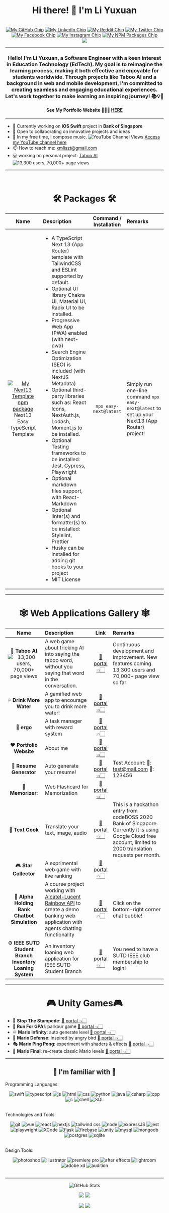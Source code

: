 <h1 align='center'>Hi there! 🙌 I'm Li Yuxuan</h1>
<br />
<div align='center'>
<span>
<a
  href="https://github.com/xmliszt"
  aria-label="Visit my GitHub Profile Here"
  target="_blank" 
  ><img
    src="https://img.shields.io/badge/-My%20GitHub-black?logo=github"
    alt="My GitHub Chip"
/></a>
<a
  href="https://www.linkedin.com/in/li-yuxuan/"
  aria-label="Visit my LinkedIn Profile Here"
  target="_blank" 
  ><img
    src="https://img.shields.io/badge/-My%20LinkedIn-black?logo=linkedin"
    alt="My LinkedIn Chip"
/></a>
<a
  href="https://www.reddit.com/user/bubbling-fish"
  aria-label="Visit my Reddit Profile Here"
  target="_blank" 
  ><img
    src="https://img.shields.io/badge/-u%2Fbubbling--fish-black?logo=reddit"
    alt="My Reddit Chip"
/></a>
<a
  href="https://twitter.com/xmliszt"
  aria-label="Visit my Twitter Profile Here"
  target="_blank" 
  ><img
    src="https://img.shields.io/badge/-My%20Twitter-black?logo=twitter"
    alt="My Twitter Chip"
/></a>
<a
  href="https://www.facebook.com/liszt.li.7"
  aria-label="Visit my Facebook Profile Here"
  target="_blank" 
  ><img
    src="https://img.shields.io/badge/-My%20Facebook-black?logo=facebook"
    alt="My Facebook Chip"
/></a>
<a
  href="https://www.instagram.com/xmliszt/"
  aria-label="Visit my Instagram Profile Here"
  target="_blank" 
  ><img
    src="https://img.shields.io/badge/-My%20Instagram-black?logo=instagram"
    alt="My Instagram Chip"
/></a>
  <a
  href="https://www.npmjs.com/~xmliszt"
  aria-label="Visit my NPM Packages Profile Here"
    target="_blank" 
  ><img
    src="https://img.shields.io/badge/-NPM%20packages-white?logo=npm"
    alt="My NPM Packages Chip"
/></a>
</span>
</div>
<div align='center'>
<a href="https://github.com/xmliszt" target="_blank" >
    <img src="https://github-stats-alpha.vercel.app/api?username=xmliszt&cc=22272e&tc=23ba5d&ic=fff">
</a>
</div>
<hr/>
<h3 align='center'>Hello! I'm Li Yuxuan, a Software Engineer with a keen interest in Education Technology (EdTech). My goal is to reimagine the learning process, making it both effective and enjoyable for students worldwide. Through projects like Taboo AI and a background in web and mobile development, I'm committed to creating seamless and engaging educational experiences. Let's work together to make learning an inspiring journey! 📚💡🌟</h3>
<h4 align='center'>See My Portfolio Website 👨🏻‍💻 <a href="https://xmliszt.github.io/">HERE</a></h4>

---

- 🌱 Currently working on **iOS Swift** project in **Bank of Singapore**
- 👯 Open to collaborating on innovative projects and ideas
- 🎹 In my free time, I compose music. ![YouTube Channel Views](https://img.shields.io/youtube/channel/views/UCAAVhCgvUfiamjQWyErtBDA?style=social) [Access my YouTube channel here](https://www.youtube.com/channel/UCAAVhCgvUfiamjQWyErtBDA)
- 📫 How to reach me: [xmliszt@gmail.com](mailto:xmliszt@gmail.com)
- 💻 working on personal project: [Taboo AI](https://taboo-ai.vercel.app/) ![13,300 users, 70,000+ page views](https://img.shields.io/badge/_-13%2C300%20users%20%2F%2070%2C000%2B%20page%20views-white?logo=fireship&logoColor=orange&labelColor=gray&link=https%3A%2F%2Ftaboo-ai.vercel.app)


---

<br />

<h1 align='center'>🛠️ Packages 🛠️</h1>

|                           Name                           | Description                                                                                                                                                                                 |                             Command / Installation                              | Remarks                                                                                                                                                          |
| :------------------------------------------------------: | :------------------------------------------------------------------------------------------------------------------------------------------------------------------------------------------ | :-----------------------------------------------------------: | :--------------------------------------------------------------------------------------------------------------------------------------------------------------- |
| <a href="https://www.npmjs.com/package/easy-next" target="_blank" aria-label="Visit my Next13 Template npm package here"><img src="https://img.shields.io/badge/-NextJS%20Template-blue?logo=next.js" alt="My Next13 Template npm package"/></a> Next13 Easy TypeScript Template | <ul><li>A TypeScript Next 13 (App Router) template with TailwindCSS and ESLint supported by default.</li><li>Optional UI library Chakra UI, Material UI, Radix UI to be installed.</li><li>Progressive Web App (PWA) enabled (with next-pwa)</li><li>Search Engine Optimization (SEO) is included (with NextJS Metadata)</li><li>Optional third-party libraries such as: React Icons, NextAuth.js, Lodash, Moment.js to be installed.</li><li>Optional Testing frameworks to be installed: Jest, Cypress, Playwright</li><li>Optional markdown files support, with React-Markdown</li><li>Optional linter(s) and formatter(s) to be installed: Stylelint, Prettier</li><li>Husky can be installed for adding git hooks to your project</li><li>MIT License</li></ul> | `npx easy-next@latest` | Simply run one-line command `npx easy-next@latest` to set up your Next13 (App Router) project! |

---

<h1 align='center'>🕸 Web Applications Gallery 🕸</h1>

|                           Name                           | Description                                                                                                                                                                                 |                             Link                              | Remarks                                                                                                                                                          |
| :------------------------------------------------------: | :------------------------------------------------------------------------------------------------------------------------------------------------------------------------------------------ | :-----------------------------------------------------------: | :--------------------------------------------------------------------------------------------------------------------------------------------------------------- |
|                     🤖 **Taboo AI**   ![13,300 users, 70,000+ page views](https://img.shields.io/badge/_-13%2C300%20users%20%2F%2070%2C000%2B%20page%20views-white?logo=fireship&logoColor=orange&labelColor=gray&link=https%3A%2F%2Ftaboo-ai.vercel.app)                   | A web game about tricking AI into saying the taboo word, without you saying that word in the conversation.                                                                                  |         [🔮 portal 👈🏻](https://taboo-ai.vercel.app/)          | Continuous development and improvement. New features coming. 13,300 users and 70,000+ page view so far    |
|                 💦 **Drink More Water**                  | A gamified web app to encourage you to drink more water!                                                                                                                                    |       [🔮 portal 👈🏻](https://drinkmorewater.vercel.app)       |                                                                             |
|                       📅 **ergo**                        | A task manager with reward system                                                                                                                                                           |        [🔮 portal 👈🏻](https://xmliszt.github.io/ergo/)        |                                                                                                                                                                  |
|                 ❤️ **Portfolio Website**                 | About me                                                                                                                                                                                    |          [🔮 portal 👈🏻](https://xmliszt.github.io/)           |                                                                                                                                                                  |
|                 📝 **Resume Generator**                  | Auto generate your resume!                                                                                                                                                                  | [🔮 portal 👈🏻](https://xmliszt.github.io/resume-generator/#/) | Test Account: 👤: test@mail.com 🔑: 123456                                                                                                                       |
|                    🧠 **Memorizer**:                     | Web Flashcard for Memorization                                                                                                                                                              |    [🔮 portal 👈🏻](https://xmliszt.github.io/memorizer/#/)     |                                                                                                                                                                  |
|                     💬 **Text Cook**                     | Translate your text, image, audio                                                                                                                                                           |    [🔮 portal 👈🏻](https://xmliszt.github.io/text-cook/#/)     | This is a hackathon entry from codeBOSS 2020 Bank of Singapore. Currently it is using Google Cloud free account, limited to 2000 translation requests per month. |
|                  🎮 **Star Collector**                   | A exprimental web game with live ranking                                                                                                                                                    | [🔮 portal 👈🏻](https://xmliszt.github.io/the-town/game.html)  |                                                                                                                                                                  |
|       🏦 **Alpha Holding Bank Chatbot Simulation**       | A course project working with [Alcatel-Lucent Rainbow API](https://www.al-enterprise.com/en/rainbow/developers) to create a demo banking web application with agents chatting functionality |     [🔮 portal 👈🏻](https://alpha-holding.herokuapp.com/)      | Click on the bottom-right corner chat bubble!                                                                                                                    |
| ⚙️ **IEEE SUTD Student Branch Inventory Loaning System** | An inventory loaning web application for IEEE SUTD Student Branch                                                                                                                           |      [🔮 portal 👈🏻](https://ieeesutdweb.herokuapp.com/)       | You need to have a SUTD IEEE club membership to login!                                                                                                           |

---

<h1 align='center'>🎮 Unity Games🎮</h1>

- 🤠 **Stop The Stampede**: [🔮 portal 👈🏻](https://play.unity.com/mg/other/stop-the-stampede)
- 🏃‍ **Run For GPA!**: parkour game [🔮 portal 👈🏻](https://play.unity.com/mg/other/run-for-gpa)
- ♾ **Mario Infinity**: auto generate level [🔮 portal 👈🏻](https://xmliszt.itch.io/mario-infinity)
- 🗼 **Mario Defense**: inspired by angry bird [🔮 portal 👈🏻](https://xmliszt.itch.io/mario-defense)
- 🎭 **Mario Ping Pong**: experiment with shaders & effects [🔮 portal 👈🏻](https://xmliszt.itch.io/mario-ping-pong)
- 👾 **Mario Final**: re-create classic Mario levels [🔮 portal 👈🏻](https://xmliszt.itch.io/mario-final)

---

<h2 align='center'>📱 I'm familiar with 📱</h2>

<div align='center'>
<p align='left'>
Programming Languages:
</p>
<img src="https://img.shields.io/badge/-Swift-white?logo=swift" alt="swift" />
<img src="https://img.shields.io/badge/-typescript-lightgrey?logo=typescript" alt="typescript" />
<img src="https://img.shields.io/badge/-javascript-yellowgreen?style=flat&logo=javascript" alt="js"/> 
<img src="https://img.shields.io/badge/-HTML-yellow?logo=html5" alt="html"/>
<img src="https://img.shields.io/badge/-CSS-red?logo=css3" alt="css" />
<img src="https://img.shields.io/badge/-python-green?style=flat&logo=python" alt="python" />
<img src="https://img.shields.io/badge/-java-blue?logo=java" alt="java"/> 
<img src="https://img.shields.io/badge/-C%23-brightgreen?logo=csharp" alt="csharp"/> 
<img src="https://img.shields.io/badge/-C%2B%2B-lightgrey?logo=cplusplus" alt="cpp"/> 
<img src="https://img.shields.io/badge/-C%20%20%20%20-yellow?logo=c" alt="c" /> 
<img src="https://img.shields.io/badge/-shell-fff?logo=shell" alt="shell" />
<img src="https://img.shields.io/badge/-SQL-blue?logo=microsoftsqlserver" alt="SQL" />
</div>
<br />
<p align='left'>
Technologies and Tools:
</p>
<div align='center'>
<img src="https://img.shields.io/badge/-Git-adf19f?logo=git" alt="git" />
<img src="https://img.shields.io/badge/-VueJS-gray?logo=vuedotjs" alt="vue"/>
<img src="https://img.shields.io/badge/-React-blue?logo=react" alt="react"/> 
<img src="https://img.shields.io/badge/-NextJS-red?logo=nextdotjs" alt="nextjs"/>
<img src="https://img.shields.io/badge/-Tailwind%20CSS-orange?logo=tailwindcss" alt="tailwind css" />
<img src="https://img.shields.io/badge/-NodeJS-green?logo=nodedotjs" alt="node"/>
<img src="https://img.shields.io/badge/-ExpressJS-yellow?logo=express" alt="expressJS" />
<img src="https://img.shields.io/badge/-Jest-gray?logo=jest" alt="jest"/>
<img src="https://img.shields.io/badge/-Playwright-red?logo=playwright" alt="playwright" />
<img src="https://img.shields.io/badge/-XCode-fff?logo=xcode" alt="XCode" />
<img src="https://img.shields.io/badge/-Flask-af123f?logo=flask" alt="flask" />
<img src="https://img.shields.io/badge/-Firebase-critical?logo=firebase" alt="firebase" />
<img src="https://img.shields.io/badge/-Unity-blueviolet?logo=unity" alt="unity" />
<img src="https://img.shields.io/badge/-MySQL-inactive?logo=mysql" alt="mysql" />
<img src="https://img.shields.io/badge/-MongoDB-green?logo=mongodb" alt="mongodb" />
<img src="https://img.shields.io/badge/-Postgres-9cf?logo=postgreSQL" alt='postgres' />
<img src="https://img.shields.io/badge/-SQLite-132131?logo=sqlite" alt='sqlite' />
</div>
<br />
<p align='left'>
Design Tools:
</p>
<div align='center'>
<img src="https://img.shields.io/badge/-Photoshop-fff?logo=adobephotoshop" alt="photoshop" />
<img src="https://img.shields.io/badge/-Illustrator-fff?logo=adobeillustrator" alt="illustrator" />
<img src="https://img.shields.io/badge/-Premiere_Pro-fff?logo=adobepremierepro" alt="premiere pro" />
<img src="https://img.shields.io/badge/-After_Effects-fff?logo=adobeaftereffects" alt="after effects" />
<img src="https://img.shields.io/badge/-Lightroom-fff?logo=adobelightroom" alt="lightroom" />
<img src="https://img.shields.io/badge/-Adobe_XD-fff?logo=adobexd" alt="adobe xd" />
<img src="https://img.shields.io/badge/-Audition-fff?logo=adobeaudition" alt="audition" />
</div>
<br />

---

<div align='center'>

![GitHub Stats](http://github-profile-summary-cards.vercel.app/api/cards/profile-details?username=xmliszt&theme=vue)
<br />

![](http://github-profile-summary-cards.vercel.app/api/cards/repos-per-language?username=xmliszt&theme=vue)
![](http://github-profile-summary-cards.vercel.app/api/cards/most-commit-language?username=xmliszt&theme=vue)
<br />

![](http://github-profile-summary-cards.vercel.app/api/cards/stats?username=xmliszt&theme=vue)
![](http://github-profile-summary-cards.vercel.app/api/cards/productive-time?username=xmliszt&theme=vue&utcOffset=8)

</div>
